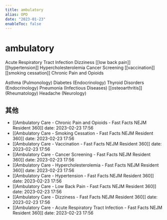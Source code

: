 ```yaml
---
title: ambulatory
alias: OPD
date: "2023-01-23"
enableToc: false
---
```


# ambulatory

Acute Respiratory Tract Infection
Dizziness
[[low back pain]]
[[hypertension]]
Hypercholesterolemia
Cancer Screening
[[vaccination]]
[[smoking cessation]]
Chronic Pain and Opioids

Asthma (Pulmonology)
Diabetes (Endocrinology)
Thyroid Disorders (Endocrinology)
Pneumonia (Infectious Diseases)
[[osteoarthritis]] (Rheumatology)
Headache (Neurology)

## 其他

- [[Ambulatory Care - Chronic Pain and Opioids - Fast Facts  NEJM Resident 360]] date: 2023-02-23 17:56
- [[Ambulatory Care - Smoking Cessation - Fast Facts  NEJM Resident 360]] date: 2023-02-23 17:56
- [[Ambulatory Care - Vaccination - Fast Facts  NEJM Resident 360]] date: 2023-02-23 17:56
- [[Ambulatory Care - Cancer Screening - Fast Facts  NEJM Resident 360]] date: 2023-02-23 17:56
- [[Ambulatory Care - Hypercholesterolemia - Fast Facts  NEJM Resident 360]] date: 2023-02-23 17:56
- [[Ambulatory Care - Hypertension - Fast Facts  NEJM Resident 360]] date: 2023-02-23 17:56
- [[Ambulatory Care - Low Back Pain - Fast Facts  NEJM Resident 360]] date: 2023-02-23 17:56
- [[Ambulatory Care - Dizziness - Fast Facts  NEJM Resident 360]] date: 2023-02-23 17:56
- [[Ambulatory Care - Acute Respiratory Tract Infection - Fast Facts  NEJM Resident 360]] date: 2023-02-23 17:56
